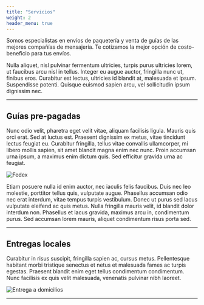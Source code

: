 ```yaml
---
title: "Servicios"
weight: 2
header_menu: true
---
```


Somos especialistas en envíos de paquetería y venta de guías de las mejores compañías de mensajería. Te cotizamos la mejor opción de costo-beneficio para tus envíos.

Nulla aliquet, nisl pulvinar fermentum ultricies, turpis purus ultricies lorem, ut faucibus arcu nisl in tellus. Integer eu augue auctor, fringilla nunc ut, finibus eros. Curabitur est lectus, ultricies id blandit at, malesuada et ipsum. Suspendisse potenti. Quisque euismod sapien arcu, vel sollicitudin ipsum dignissim nec.

---

## Guías pre-pagadas

Nunc odio velit, pharetra eget velit vitae, aliquam facilisis ligula. Mauris quis orci erat. Sed at luctus est. Praesent dignissim ex metus, vitae tincidunt lectus feugiat eu. Curabitur fringilla, tellus vitae convallis ullamcorper, mi libero mollis sapien, sit amet blandit magna enim nec nunc. Proin accumsan urna ipsum, a maximus enim dictum quis. Sed efficitur gravida urna ac feugiat.

![Fedex](images/fedex.png)

Etiam posuere nulla id enim auctor, nec iaculis felis faucibus. Duis nec leo molestie, porttitor tellus quis, vulputate augue. Phasellus accumsan odio nec erat interdum, vitae tempus turpis vestibulum. Donec ut purus sed lacus vulputate eleifend ac quis metus. Nulla fringilla mauris velit, id blandit dolor interdum non. Phasellus et lacus gravida, maximus arcu in, condimentum purus. Sed accumsan lorem mauris, aliquet condimentum risus porta sed.

---

## Entregas locales

Curabitur in risus suscipit, fringilla sapien ac, cursus metus. Pellentesque habitant morbi tristique senectus et netus et malesuada fames ac turpis egestas. Praesent blandit enim eget tellus condimentum condimentum. Nunc facilisis ex quis velit malesuada, venenatis pulvinar nibh laoreet.

![Entrega a domicilios](images/entrega-domicilio.png)


---

<!-- Want to learn more about my services?

Check out [this page](services) I created. It carries a lot more details...
 -->